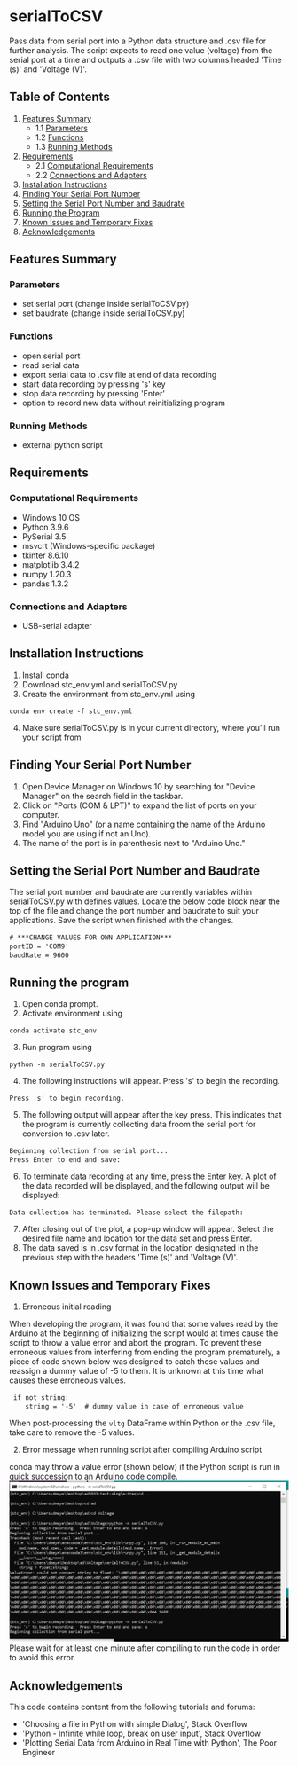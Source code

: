 # serialToCSV
Pass data from serial port into a Python data structure and .csv file for further analysis.  The script expects to read one value (voltage) from the serial port at a time and outputs a .csv file with two columns headed 'Time (s)' and 'Voltage (V)'.

## Table of Contents
1. [Features Summary](#features-summary)
   - 1.1 [Parameters](#parameters)
   - 1.2 [Functions](#functions)
   - 1.3 [Running Methods](#running-methods)
2. [Requirements](#requirements)
   - 2.1 [Computational Requirements](#computational-requirements)
   - 2.2 [Connections and Adapters](#connections-and-adapters)
3. [Installation Instructions](#installation-instructions)
4. [Finding Your Serial Port Number](#finding-your-serial-port-number)
5. [Setting the Serial Port Number and Baudrate](#setting-the-serial-port-number-and-baudrate)
6. [Running the Program](#running-the-program)
7. [Known Issues and Temporary Fixes](#known-issues-and-temporary-fixes)
8. [Acknowledgements](#acknowledgements)


## Features Summary
### Parameters
- set serial port (change inside serialToCSV.py)
- set baudrate (change inside serialToCSV.py)
### Functions
- open serial port
- read serial data
- export serial data to .csv file at end of data recording
- start data recording by pressing 's' key
- stop data recording by pressing 'Enter'
- option to record new data without reinitializing program
### Running Methods
- external python script

## Requirements
### Computational Requirements
- Windows 10 OS
- Python 3.9.6
- PySerial 3.5
- msvcrt (Windows-specific package)
- tkinter 8.6.10
- matplotlib  3.4.2
- numpy 1.20.3
- pandas 1.3.2
### Connections and Adapters
- USB-serial adapter

## Installation Instructions
1. Install conda
2. Download stc_env.yml and serialToCSV.py
3. Create the environment from stc_env.yml using
```
conda env create -f stc_env.yml
```
4. Make sure serialToCSV.py is in your current directory, where you'll run your script from

## Finding Your Serial Port Number
1. Open Device Manager on Windows 10 by searching for "Device Manager" on the search field in the taskbar.
2. Click on "Ports (COM & LPT)" to expand the list of ports on your computer.
3. Find "Arduino Uno" (or a name containing the name of the Arduino model you are using if not an Uno).
4. The name of the port is in parenthesis next to "Arduino Uno."

## Setting the Serial Port Number and Baudrate
The serial port number and baudrate are currently variables within serialToCSV.py with defines values.  Locate the below code block near the top of the file and change the port number and baudrate to suit your applications.  Save the script when finished with the changes.
```
# ***CHANGE VALUES FOR OWN APPLICATION***
portID = 'COM9'
baudRate = 9600
```

## Running the program
1. Open conda prompt.
2. Activate environment using
```
conda activate stc_env
```
3. Run program using
```
python -m serialToCSV.py
```
4. The following instructions will appear.  Press 's' to begin the recording.
```
Press 's' to begin recording.  
```
5. The following output will appear after the key press.  This indicates that the program is currently collecting data froom the serial port for conversion to .csv later.
```
Beginning collection from serial port...
Press Enter to end and save:
```
6. To terminate data recording at any time, press the Enter key.  A plot of the data recorded will be displayed, and the following output will be displayed:
```
Data collection has terminated. Please select the filepath:
```
7. After closing out of the plot, a pop-up window will appear.  Select the desired file name and location for the data set and press Enter.
8. The data saved is in .csv format in the location designated in the previous step with the headers 'Time (s)' and 'Voltage (V)'.

## Known Issues and Temporary Fixes
1. Erroneous initial reading

When developing the program, it was found that some values read by the Arduino at the beginning of initializing the script would at times cause the script to throw a value error and abort the program.  To prevent these erroneous values from interfering from ending the program prematurely, a piece of code shown below was designed to catch these values and reassign a dummy value of -5 to them.  It is unknown at this time what causes these erroneous values.
```
 if not string:
    string = '-5'  # dummy value in case of erroneous value
```
When post-processing the `vltg` DataFrame within Python or the .csv file, take care to remove the -5 values.

2. Error message when running script after compiling Arduino script

conda may throw a value error (shown below) if the Python script is run in quick succession to an Arduino code compile.
![alt text](https://github.com/CIDARLAB/serialToCSV/blob/main/errormsg.png?raw=true)
Please wait for at least one minute after compiling to run the code in order to avoid this error.


## Acknowledgements
This code contains content from the following tutorials and forums:
- 'Choosing a file in Python with simple Dialog', Stack Overflow
- 'Python - Infinite while loop, break on user input', Stack Overflow
- 'Plotting Serial Data from Arduino in Real Time with Python', The Poor Engineer
